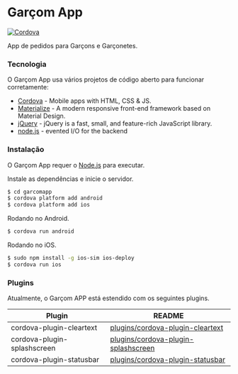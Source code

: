# Garçom App

[![Cordova](https://i.ibb.co/rxn28r3/cordova-logo.png)](https://i.ibb.co/rxn28r3/cordova-logo.png)

App de pedidos para Garçons e Garçonetes.

### Tecnologia

O Garçom App usa vários projetos de código aberto para funcionar corretamente:

* [Cordova](https://cordova.apache.org/) - Mobile apps with HTML, CSS & JS.
* [Materialize](https://materializecss.com/) - A modern responsive front-end framework based on Material Design.
* [jQuery](https://jquery.com/) - jQuery is a fast, small, and feature-rich JavaScript library.
* [node.js](https://nodejs.org/) - evented I/O for the backend

### Instalação

O Garçom App requer o [Node.js](https://nodejs.org/) para executar.

Instale as dependências e inicie o servidor.

```sh
$ cd garcomapp
$ cordova platform add android
$ cordova platform add ios
```

Rodando no Android.

```sh
$ cordova run android
```

Rodando no iOS.

```sh
$ sudo npm install -g ios-sim ios-deploy
$ cordova run ios
```

### Plugins

Atualmente, o Garçom APP está estendido com os seguintes plugins.

| Plugin | README |
| ------ | ------ |
| cordova-plugin-cleartext | [plugins/cordova-plugin-cleartext][PlCl] |
| cordova-plugin-splashscreen | [plugins/cordova-plugin-splashscreen][PlSs] |
| cordova-plugin-statusbar | [plugins/cordova-plugin-statusbar][PlSb] |



   [PlCl]: <https://www.npmjs.com/package/cordova-plugin-cleartext>
   [PlSs]: <https://www.npmjs.com/package/cordova-plugin-splashscreen>
   [PlSb]: <https://www.npmjs.com/package/cordova-plugin-statusbar>
